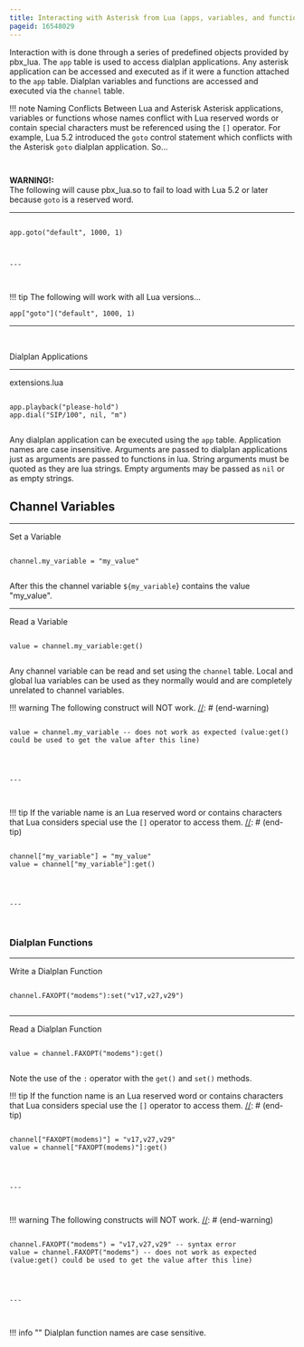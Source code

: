 ```yaml
---
title: Interacting with Asterisk from Lua (apps, variables, and functions)
pageid: 16548029
---
```


Interaction with is done through a series of predefined objects provided by pbx_lua. The `app` table is used to access dialplan applications. Any asterisk application can be accessed and executed as if it were a function attached to the `app` table. Dialplan variables and functions are accessed and executed via the `channel` table.




!!! note Naming Conflicts Between Lua and Asterisk
    Asterisk applications, variables or functions whose names conflict with Lua reserved words or contain special characters must be referenced using the `[]` operator. For example, Lua 5.2 introduced the `goto` control statement which conflicts with the Asterisk `goto` dialplan application. So...

     
[//]: # (end-note)


**WARNING!:**   
The following will cause pbx_lua.so to fail to load with Lua 5.2 or later because `goto` is a reserved word.




---

  
  


```

app.goto("default", 1000, 1)  



---



```




!!! tip 
    The following will work with all Lua versions...

    app["goto"]("default", 1000, 1)  
[//]: # (end-tip)







---


 

Dialplan Applications




---

  
extensions.lua  


```

app.playback("please-hold")
app.dial("SIP/100", nil, "m")


```


Any dialplan application can be executed using the `app` table. Application names are case insensitive. Arguments are passed to dialplan applications just as arguments are passed to functions in lua. String arguments must be quoted as they are lua strings. Empty arguments may be passed as `nil` or as empty strings.

Channel Variables
-----------------




---

  
Set a Variable  


```

channel.my_variable = "my_value"


```


After this the channel variable `${my_variable`} contains the value "my_value".




---

  
Read a Variable  


```

value = channel.my_variable:get()


```


Any channel variable can be read and set using the `channel` table. Local and global lua variables can be used as they normally would and are completely unrelated to channel variables.




!!! warning 
    The following construct will NOT work.
[//]: # (end-warning)


  
  


```

value = channel.my_variable -- does not work as expected (value:get() could be used to get the value after this line)
  



---



```




!!! tip 
    If the variable name is an Lua reserved word or contains characters that Lua considers special use the `[]` operator to access them.
[//]: # (end-tip)


  
  


```

channel["my_variable"] = "my_value"
value = channel["my_variable"]:get()
  



---



```


### Dialplan Functions




---

  
Write a Dialplan Function  


```

channel.FAXOPT("modems"):set("v17,v27,v29")


```




---

  
Read a Dialplan Function  


```

value = channel.FAXOPT("modems"):get()


```


Note the use of the `:` operator with the `get()` and `set()` methods.




!!! tip 
    If the function name is an Lua reserved word or contains characters that Lua considers special use the `[]` operator to access them.
[//]: # (end-tip)


  
  


```

channel["FAXOPT(modems)"] = "v17,v27,v29"
value = channel["FAXOPT(modems)"]:get()
  



---



```




!!! warning 
    The following constructs will NOT work.
[//]: # (end-warning)


  
  


```

channel.FAXOPT("modems") = "v17,v27,v29" -- syntax error
value = channel.FAXOPT("modems") -- does not work as expected (value:get() could be used to get the value after this line)
  



---



```




!!! info ""
    Dialplan function names are case sensitive.

      
[//]: # (end-info)



